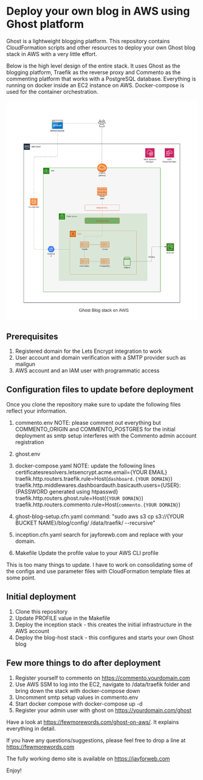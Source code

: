# Deploy your own blog in AWS using Ghost platform

Ghost is a lightweight blogging platform. This repository contains CloudFormation scripts and other resources 
to deploy your own Ghost blog stack in AWS with a very little effort. 

Below is the high level design of the entire stack. It uses Ghost as the blogging platform, Traefik as the reverse proxy
and Commento as the commenting platform that works with a PostgreSQL database. Everything is running on docker inside an
EC2 instance on AWS. Docker-compose is used for the container orchestration.

![blog-design](diagrams/aws-ghost-hosting.png)

## Prerequisites
1. Registered domain for the Lets Encrypt integration to work
2. User account and domain verification with a SMTP provider such as mailgun
3. AWS account and an IAM user with programmatic access

## Configuration files to update before deployment
Once you clone the repository make sure to update the following files reflect your information.

1. commento.env
NOTE: please comment out everything but COMMENTO_ORIGIN and COMMENTO_POSTGRES for the initial
deployment as smtp setup interferes with the Commento admin account registration

2. ghost.env
3. docker-compose.yaml
NOTE: update the following lines
certificatesresolvers.letsencrypt.acme.email={YOUR EMAIL}
traefik.http.routers.traefik.rule=Host(`dashboard.{YOUR DOMAIN}`)
traefik.http.middlewares.dashboardauth.basicauth.users={USER}:{PASSWORD generated using htpasswd}
traefik.http.routers.ghost.rule=Host(`{YOUR DOMAIN}`)
traefik.http.routers.commento.rule=Host(`commento.{YOUR DOMAIN}`)

4. ghost-blog-setup.cfn.yaml
command: "sudo aws s3 cp s3://{YOUR BUCKET NAME}/blog/config/ /data/traefik/ --recursive"

5. inception.cfn.yaml
search for jayforewb.com and replace with your domain.

6. Makefile
Update the profile value to your AWS CLI profile

This is too many things to update. I have to work on consolidating some of the configs
and use parameter files with CloudFormation template files at some point. 

## Initial deployment
1. Clone this repository
2. Update PROFILE value in the Makefile
3. Deploy the inception stack - this creates the initial infrastructure in the AWS account
4. Deploy the blog-host stack - this configures and starts your own Ghost blog

## Few more things to do after deployment
1. Register yourself to commento on https://commento.yourdomain.com
2. Use AWS SSM to log into the EC2, navigate to /data/traefik folder and bring down the stack with docker-compose down
3. Uncomment smtp setup values in commento.env
4. Start docker compose with docker-compose up -d
5. Register your admin user with ghost on https://yourdomain.com/ghost

Have a look at https://fewmorewords.com/ghost-on-aws/. 
It explains everything in detail.

If you have any questions/suggestions, please feel free to drop a line at https://fewmorewords.com

The fully working demo site is available on https://jayforweb.com

Enjoy!
